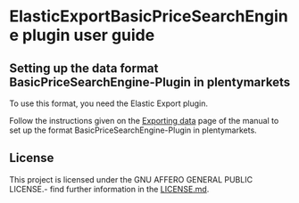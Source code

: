 
# ElasticExportBasicPriceSearchEngine plugin user guide

<div class="container-toc"></div>



## Setting up the data format BasicPriceSearchEngine-Plugin in plentymarkets

To use this format, you need the Elastic Export plugin.

Follow the instructions given on the [Exporting data](https://www.plentymarkets.co.uk/manual/data-exchange/exporting-data/#4) page of the manual to set up the format BasicPriceSearchEngine-Plugin in plentymarkets.

## License

This project is licensed under the GNU AFFERO GENERAL PUBLIC LICENSE.- find further information in the [LICENSE.md](https://github.com/plentymarkets/plugin-elastic-export-twenga-com/blob/master/LICENSE.md).
